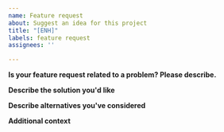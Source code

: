 ```yaml
---
name: Feature request
about: Suggest an idea for this project
title: "[ENH]"
labels: feature request
assignees: ''

---
```


**Is your feature request related to a problem? Please describe.**
<!--
Provide a clear and concise description of the problem.
-->

**Describe the solution you'd like**
<!--
Provide a clear and concise description of what you want to happen.
-->

**Describe alternatives you've considered**
<!--
Provide a clear and concise description of any alternative solutions or features you've considered.
-->


**Additional context**
<!--
Provide any other context or screenshots about the feature request.
-->
